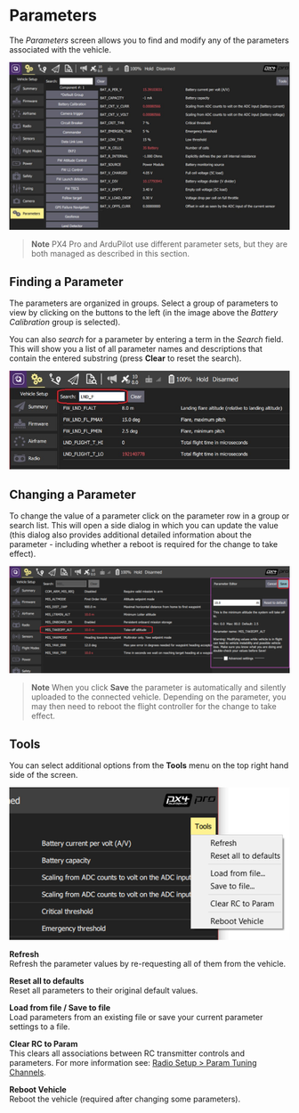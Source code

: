 # Parameters

The *Parameters* screen allows you to find and modify any of the parameters associated with the vehicle.

![Parameters Screen](../../../assets/setup/parameters_px4.jpg)

> **Note** PX4 Pro and ArduPilot use different parameter sets, but they are both managed as described in this section.


## Finding a Parameter

The parameters are organized in groups. Select a group of parameters to view by clicking on the buttons to the left (in the image above the *Battery Calibration* group is selected).

You can also *search* for a parameter by entering a term in the *Search* field. This will show you a list of all parameter names and descriptions that contain the entered substring (press **Clear** to reset the search).

![Parameters Search](../../../assets/setup/parameters_search.jpg)

## Changing a Parameter

To change the value of a parameter click on the parameter row in a group or search list. This will open a side dialog in which you can update the value (this dialog also provides additional detailed information about the parameter - including whether a reboot is required for the change to take effect). 

![Changing a parameter value](../../../assets/setup/parameters_changing.png)

> **Note** When you click **Save** the parameter is automatically and silently uploaded to the connected vehicle. Depending on the parameter, you may then need to reboot the flight controller for the change to take effect.


## Tools

You can select additional options from the **Tools** menu on the top right hand side of the screen.

![Tools menu](../../../assets/setup/parameters_tools_menu.png)


**Refresh**
<br>Refresh the parameter values by re-requesting all of them from the vehicle.

**Reset all to defaults**
<br>Reset all parameters to their original default values.

**Load from file / Save to file**
<br>Load parameters from an existing file or save your current parameter settings to a file.

**Clear RC to Param**
<br>This clears all associations between RC transmitter controls and parameters. For more information see: [Radio Setup > Param Tuning Channels](../SetupView/Radio.md#param-tuning-channels-px4).

**Reboot Vehicle**
<br>Reboot the vehicle (required after changing some parameters).
